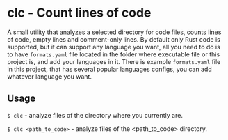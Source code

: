 # clc - Count lines of code

A small utility that analyzes a selected directory for
code files, counts lines of code, empty lines and
comment-only lines. By default only Rust code is supported,
but it can support any language you want, all you need
to do is to have `formats.yaml` file located in the folder where
executable file or this project is, and add your languages in it.
There is example `formats.yaml` file in this project, that has
several popular languages configs, you can add whatever language
you want.

## Usage

`$ clc` - analyze files of the directory where you currently are.

`$ clc <path_to_code>` - analyze files of the <path_to_code> directory.
